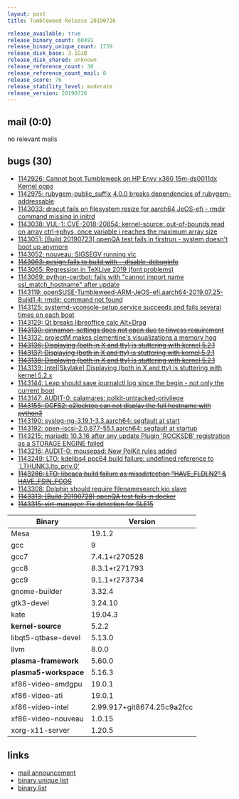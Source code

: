 ```yaml
---
layout: post
title: Tumbleweed Release 20190726

release_available: true
release_binary_count: 60491
release_binary_unique_count: 1739
release_disk_base: 3.1GiB
release_disk_shared: unknown
release_reference_count: 30
release_reference_count_mail: 0
release_score: 76
release_stability_level: moderate
release_version: 20190726
---
```


## mail (0:0)

no relevant mails

## bugs (30)

<!--more-->

- [1142926: Cannot boot Tumbleweek on HP Envy x360 15m-ds0011dx Kernel oops](https://bugzilla.opensuse.org/show_bug.cgi?id=1142926)
- [1142975: rubygem-public_suffix 4.0.0 breaks dependencies of rubygem-addressable](https://bugzilla.opensuse.org/show_bug.cgi?id=1142975)
- [1143033: dracut fails on filesystem resize for aarch64 JeOS-efi - rmdir command missing in initrd](https://bugzilla.opensuse.org/show_bug.cgi?id=1143033)
- [1143038: VUL-1: CVE-2018-20854: kernel-source: out-of-bounds read on array ctrl->phys, once variable i reaches the maximum array size](https://bugzilla.opensuse.org/show_bug.cgi?id=1143038)
- [1143051: \[Build 20190723\] openQA test fails in firstrun - system doesn't boot up anymore](https://bugzilla.opensuse.org/show_bug.cgi?id=1143051)
- [1143052: nouveau: SIGSEGV running vlc](https://bugzilla.opensuse.org/show_bug.cgi?id=1143052)
- ~~[1143063: pesign fails to build with --disable-debuginfo](https://bugzilla.opensuse.org/show_bug.cgi?id=1143063)~~
- [1143065: Regression in TeXLive 2019 (font problems)](https://bugzilla.opensuse.org/show_bug.cgi?id=1143065)
- [1143069: python-certbot: fails with "cannot import name ssl_match_hostname" after update](https://bugzilla.opensuse.org/show_bug.cgi?id=1143069)
- [1143119: openSUSE-Tumbleweed-ARM-JeOS-efi.aarch64-2019.07.25-Build1.4: rmdir: command not found](https://bugzilla.opensuse.org/show_bug.cgi?id=1143119)
- [1143125: systemd-vconsole-setup.service succeeds and fails several times on each boot](https://bugzilla.opensuse.org/show_bug.cgi?id=1143125)
- [1143129: Qt breaks libreoffice calc Alt+Drag](https://bugzilla.opensuse.org/show_bug.cgi?id=1143129)
- ~~[1143130: cinnamon-settings does not open due to tinycss requirement](https://bugzilla.opensuse.org/show_bug.cgi?id=1143130)~~
- [1143132: projectM makes clementine's visualizations a memory hog](https://bugzilla.opensuse.org/show_bug.cgi?id=1143132)
- ~~[1143136: Displaying (both in X and tty) is stuttering with kernel 5.2.1](https://bugzilla.opensuse.org/show_bug.cgi?id=1143136)~~
- ~~[1143137: Displaying (both in X and tty) is stuttering with kernel 5.2.1](https://bugzilla.opensuse.org/show_bug.cgi?id=1143137)~~
- ~~[1143138: Displaying (both in X and tty) is stuttering with kernel 5.2.1](https://bugzilla.opensuse.org/show_bug.cgi?id=1143138)~~
- [1143139: Intel\[Skylake\] Displaying (both in X and tty) is stuttering with kernel 5.2.x](https://bugzilla.opensuse.org/show_bug.cgi?id=1143139)
- [1143144: Leap should save journalctl log since the begin - not only the current boot](https://bugzilla.opensuse.org/show_bug.cgi?id=1143144)
- [1143147: AUDIT-0: calamares: polkit-untracked-privilege](https://bugzilla.opensuse.org/show_bug.cgi?id=1143147)
- ~~[1143155: OCFS2: o2locktop can not display the full hostname with python3](https://bugzilla.opensuse.org/show_bug.cgi?id=1143155)~~
- [1143190: syslog-ng-3.19.1-3.3.aarch64: segfault at start](https://bugzilla.opensuse.org/show_bug.cgi?id=1143190)
- [1143192: open-iscsi-2.0.877-55.1.aarch64: segfault at startup](https://bugzilla.opensuse.org/show_bug.cgi?id=1143192)
- [1143215: mariadb 10.3.16 after any update Plugin 'ROCKSDB' registration as a STORAGE ENGINE failed](https://bugzilla.opensuse.org/show_bug.cgi?id=1143215)
- [1143216: AUDIT-0: mousepad: New PolKit rules added](https://bugzilla.opensuse.org/show_bug.cgi?id=1143216)
- [1143249: LTO: kdelibs4 ppc64 build failure: undefined reference to `LTHUNK3.lto_priv.0'](https://bugzilla.opensuse.org/show_bug.cgi?id=1143249)
- ~~[1143286: LTO: libcaca build failure as missdetection "HAVE_FLDLN2" & HAVE_FSIN_FCOS](https://bugzilla.opensuse.org/show_bug.cgi?id=1143286)~~
- [1143308: Dolphin should require filenamesearch kio slave](https://bugzilla.opensuse.org/show_bug.cgi?id=1143308)
- ~~[1143313: \[Build 20190728\] openQA test fails in docker](https://bugzilla.opensuse.org/show_bug.cgi?id=1143313)~~
- ~~[1143315: virt-manager: Fix detection for SLE15](https://bugzilla.opensuse.org/show_bug.cgi?id=1143315)~~

Binary | Version
--- | ---
Mesa | 19.1.2
gcc | 9
gcc7 | 7.4.1+r270528
gcc8 | 8.3.1+r271793
gcc9 | 9.1.1+r273734
gnome-builder | 3.32.4
gtk3-devel | 3.24.10
kate | 19.04.3
**kernel-source** | 5.2.2
libqt5-qtbase-devel | 5.13.0
llvm | 8.0.0
**plasma-framework** | 5.60.0
**plasma5-workspace** | 5.16.3
xf86-video-amdgpu | 19.0.1
xf86-video-ati | 19.0.1
xf86-video-intel | 2.99.917+git8674.25c9a2fcc
xf86-video-nouveau | 1.0.15
xorg-x11-server | 1.20.5

## links

- [mail announcement](https://lists.opensuse.org/opensuse-factory/2019-07/msg00409.html)
- [binary unique list](http://download.opensuse.org/history/20190726/rpm.unique.list)
- [binary list](http://download.opensuse.org/history/20190726/rpm.list)
